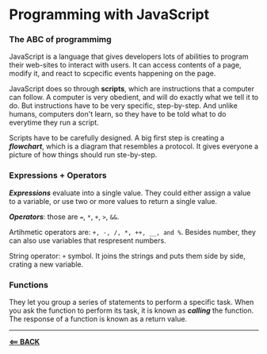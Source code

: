 # Programming with JavaScript

### The ABC of programmimg

JavaScript is a language that gives developers lots of abilities to program their web-sites to interact with users. It can access contents of a page, modify it, and react to scpecific events happening on the page.  

JavaScript does so through **scripts**, which are instructions that a computer can follow. A computer is very obedient, and will do exactly what we tell it to do. But instructions have to be very specific, step-by-step. And unlike humans, computers don't learn, so they have to be told what to do everytime they run a script.

Scripts have to be carefully designed. A big first step is creating a ***flowchart***, which is a diagram that resembles a protocol. It gives everyone a picture of how things should run ste-by-step.

### Expressions + Operators

***Expressions*** evaluate into a single value. They could either assign a value to a variable, or use two or more values to return a single value.

***Operators***: those are `=`, `*`, `+`, `>`, `&&`.

Artihmetic operators are: `+, -, /, *, ++, __, and %`. Besides number, they can also use variables that respresent numbers.

String operator: `+` symbol. It joins the strings and puts them side by side, crating a new variable.

### Functions

They let you group a series of statements to perform a specific task. When you ask the function to perform its task, it is known as ***calling*** the function. The response of a function is known as a return value.

-----

[**<== BACK**](102-toc.md)
